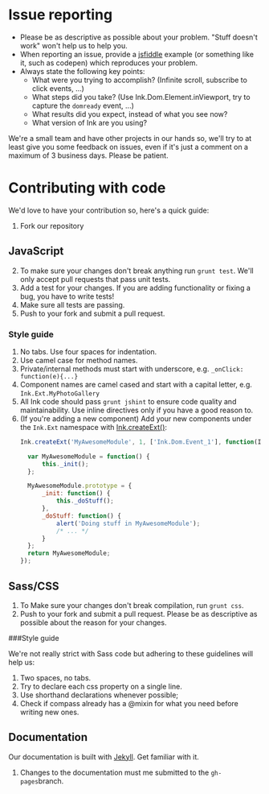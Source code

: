 # Issue reporting

* Please be as descriptive as possible about your problem. "Stuff doesn't work" won't help us to help you.
* When reporting an issue, provide a [jsfiddle](http://www.jsfiddle.net) example (or something like it, such as codepen) which reproduces your problem.
* Always state the following key points:
  * What were you trying to accomplish? (Infinite scroll, subscribe to click events, ...)
  * What steps did you take? (Use Ink.Dom.Element.inViewport, try to capture the `domready` event, ...)
  * What results did you expect, instead of what you see now?
  * What version of Ink are you using?


We're a small team and have other projects in our hands so, we'll try to at least give you some feedback on issues, even if it's just a comment on a maximum of 3 business days. Please be patient.

# Contributing with code

We'd love to have your contribution so, here's a quick guide:

1. Fork our repository

## JavaScript

2. To make sure your changes don't break anything run ``grunt test``. We'll only accept pull requests that pass unit tests.
3. Add a test for your changes. If you are adding functionality or fixing a bug, you have to write tests!
4. Make sure all tests are passing.
5. Push to your fork and submit a pull request.

### Style guide
1. No tabs. Use four spaces for indentation.
2. Use camel case for method names.
3. Private/internal methods must start with underscore, e.g. ``_onClick: function(e){...}``
4. Component names are camel cased and start with a capital letter, e.g. ``Ink.Ext.MyPhotoGallery``
5. All Ink code should pass `grunt jshint` to ensure code quality and maintainability. Use inline directives only if you have a good reason to.
6. (If you're adding a new component) Add your new components under the ``Ink.Ext`` namespace with [Ink.createExt()](http://ink.sapo.pt/javascript/ink/#Ink_1-Ink_1-createExt):
    ```js
    Ink.createExt('MyAwesomeModule', 1, ['Ink.Dom.Event_1'], function(InkEvent) {

      var MyAwesomeModule = function() {
          this._init();
      };

      MyAwesomeModule.prototype = {
          _init: function() {
              this._doStuff();
          },
          _doStuff: function() {
              alert('Doing stuff in MyAwesomeModule');
              /* ... */
          }
      };
      return MyAwesomeModule;
    });
    ```

## Sass/CSS

1. To Make sure your changes don't break compilation, run ``grunt css``.
5. Push to your fork and submit a pull request. Please be as descriptive as possible about the reason for your changes.

###Style guide

We're not really strict with Sass code but adhering to these guidelines will help us:

1. Two spaces, no tabs.
2. Try to declare each css property on a single line.
3. Use shorthand declarations whenever possible;
4. Check if compass already has a @mixin for what you need before writing new ones.

## Documentation

Our documentation is built with [Jekyll](http://jekyllrb.com/). Get familiar with it.

1. Changes to the documentation must me submitted to the ``gh-pages``branch.
